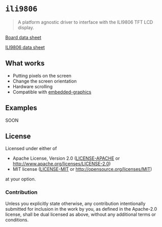 # `ili9806`

> A platform agnostic driver to interface with the ILI9806 TFT LCD display.

[Board data sheet](https://doc.smartpanle.cn/_static/espboard/ESP32S3/ZX3D95CE01S-UR/ZX3D95CE01S-UR-4848.pdf)

[ILI9806 data sheet](https://focuslcds.com/content/ILI9806.pdf)

## What works

- Putting pixels on the screen
- Change the screen orientation
- Hardware scrolling
- Compatible with [embedded-graphics](https://docs.rs/embedded-graphics)

## Examples

SOON

## License

Licensed under either of

- Apache License, Version 2.0 ([LICENSE-APACHE](LICENSE-APACHE) or
  http://www.apache.org/licenses/LICENSE-2.0)
- MIT license ([LICENSE-MIT](LICENSE-MIT) or http://opensource.org/licenses/MIT)

at your option.

### Contribution

Unless you explicitly state otherwise, any contribution intentionally submitted for inclusion in the
work by you, as defined in the Apache-2.0 license, shall be dual licensed as above, without any
additional terms or conditions.
